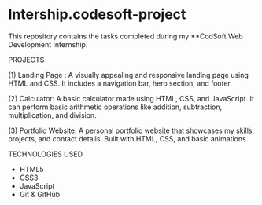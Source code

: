 # Intership.codesoft-project

This repository contains the tasks completed during my **CodSoft Web Development Internship.

 PROJECTS

(1) Landing Page :
A visually appealing and responsive landing page using HTML and CSS. It includes a navigation bar, hero section, and footer.

(2) Calculator:
A basic calculator made using HTML, CSS, and JavaScript. It can perform basic arithmetic operations like addition, subtraction, multiplication, and division.

(3) Portfolio Website:
A personal portfolio website that showcases my skills, projects, and contact details. Built with HTML, CSS, and basic animations.

 TECHNOLOGIES USED

- HTML5  
- CSS3  
- JavaScript  
- Git & GitHub  

